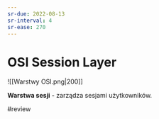 ```yaml
---
sr-due: 2022-08-13
sr-interval: 4
sr-ease: 270
---
```


# OSI Session Layer
![[Warstwy OSI.png|200]]

**Warstwa sesji** - zarządza sesjami użytkowników.

#review